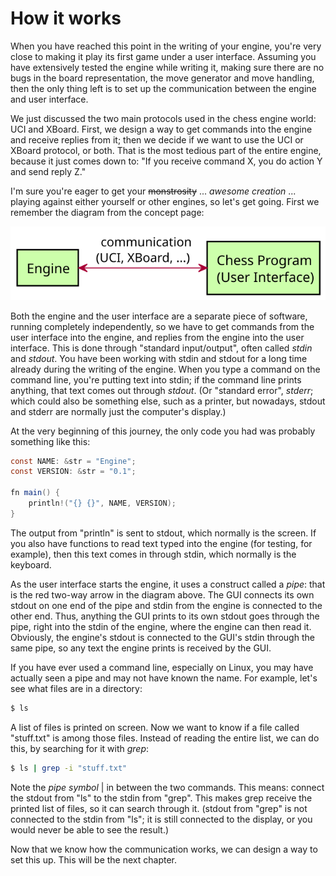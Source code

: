 # How it works

When you have reached this point in the writing of your engine, you're very
close to making it play its first game under a user interface. Assuming you
have extensively tested the engine while writing it, making sure there are
no bugs in the board representation, the move generator and move handling,
then the only thing left is to set up the communication between the engine
and user interface.

We just discussed the two main protocols used in the chess engine world:
UCI and XBoard. First, we design a way to get commands into the engine and
receive replies from it; then we decide if we want to use the UCI or XBoard
protocol, or both. That is the most tedious part of the entire engine,
because it just comes down to: "If you receive command X, you do action Y
and send reply Z."

I'm sure you're eager to get your ~~monstrosity~~ ... _awesome creation_
... playing against either yourself or other engines, so let's get going.
First we remember the diagram from the concept page:

![](../diagrams/concept.svg)

Both the engine and the user interface are a separate piece of software,
running completely independently, so we have to get commands from the user
interface into the engine, and replies from the engine into the user
interface. This is done through "standard input/output", often called _stdin_
and _stdout_. You have been working with stdin and stdout for a long time
already during the writing of the engine. When you type a command on the
command line, you're putting text into stdin; if the command line prints
anything, that text comes out through _stdout_. (Or "standard error",
_stderr_; which could also be something else, such as a printer, but
nowadays, stdout and stderr are normally just the computer's display.)

At the very beginning of this journey, the only code you had was probably
something like this:

```csharp
const NAME: &str = "Engine";
const VERSION: &str = "0.1";

fn main() {
    println!("{} {}", NAME, VERSION);
}
```

The output from "println" is sent to stdout, which normally is the screen.
If you also have functions to read text typed into the engine (for testing,
for example), then this text comes in through stdin, which normally is the
keyboard.

As the user interface starts the engine, it uses a construct called a
_pipe_: that is the red two-way arrow in the diagram above. The GUI
connects its own stdout on one end of the pipe and stdin from the engine is
connected to the other end. Thus, anything the GUI prints to its own stdout
goes through the pipe, right into the stdin of the engine, where the engine
can then read it. Obviously, the engine's stdout is connected to the GUI's
stdin through the same pipe, so any text the engine prints is received by
the GUI.

If you have ever used a command line, especially on Linux, you may have
actually seen a pipe and may not have known the name. For example, let's
see what files are in a directory:

```bash
$ ls
```

A list of files is printed on screen. Now we want to know if a file called
"stuff.txt" is among those files. Instead of reading the entire list, we
can do this, by searching for it with _grep_:

```bash
$ ls | grep -i "stuff.txt"
```

Note the _pipe symbol_ | in between the two commands. This means: connect
the stdout from "ls" to the stdin from "grep". This makes grep receive the
printed list of files, so it can search through it. (stdout from "grep" is
not connected to the stdin from "ls"; it is still connected to the display,
or you would never be able to see the result.)

Now that we know how the communication works, we can design a way to set
this up. This will be the next chapter.